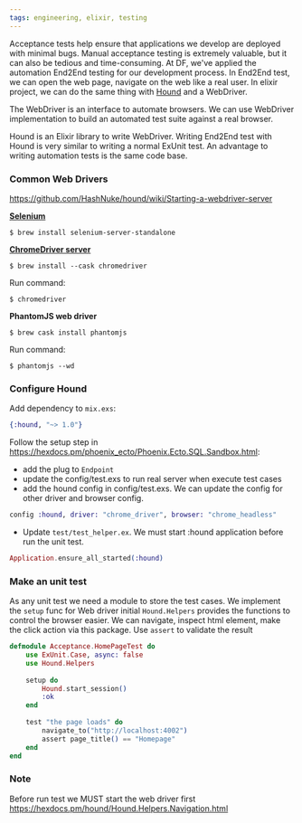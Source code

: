 ```yaml
---
tags: engineering, elixir, testing
---
```


Acceptance tests help ensure that applications we develop are deployed with minimal bugs. Manual acceptance testing is extremely valuable, but it can also be tedious and time-consuming. At DF, we've applied the automation End2End testing for our development process. In End2End test, we can open the web page, navigate on the web like a real user.
In elixir project, we can do the same thing with [Hound](https://github.com/HashNuke/hound) and a WebDriver.

The WebDriver is an interface to automate browsers. We can use WebDriver implementation to build an automated test suite against a real browser.

Hound is an Elixir library to write WebDriver. Writing End2End test with Hound is very similar to writing a normal ExUnit test. An advantage to writing automation tests is the same code base.

### Common Web Drivers
https://github.com/HashNuke/hound/wiki/Starting-a-webdriver-server

[**Selenium**](https://selenium-release.storage.googleapis.com/index.html)

``` shell
$ brew install selenium-server-standalone
```

[**ChromeDriver server**](https://chromedriver.chromium.org)

``` shell
$ brew install --cask chromedriver
```

Run command:

``` shell
$ chromedriver
```

**PhantomJS web driver**
``` shell
$ brew cask install phantomjs
```

Run command:

``` shell 
$ phantomjs --wd
```

### Configure Hound
Add dependency to `mix.exs`:
``` elixir
{:hound, "~> 1.0"}
```

Follow the setup step in https://hexdocs.pm/phoenix_ecto/Phoenix.Ecto.SQL.Sandbox.html:
- add the plug to `Endpoint`
- update the config/test.exs to run real server when execute test cases
- add the hound config in config/test.exs. We can update the config for other driver and browser config.
``` elixir
config :hound, driver: "chrome_driver", browser: "chrome_headless"
```
- Update `test/test_helper.ex`. We must start :hound application before run the unit test. 

``` elixir
Application.ensure_all_started(:hound)
```

### Make an unit test
As any unit test we need a module to store the test cases.
We implement the `setup` func for Web driver initial
`Hound.Helpers` provides the functions to control the browser easier. We can navigate, inspect html element, make the click action via this package.
Use `assert` to validate the result

``` elixir
defmodule Acceptance.HomePageTest do
    use ExUnit.Case, async: false
    use Hound.Helpers
    
    setup do
        Hound.start_session()
        :ok
    end
    
    test "the page loads" do
        navigate_to("http://localhost:4002")
        assert page_title() == "Homepage"
    end
end
```

### Note
Before run test we MUST start the web driver first
https://hexdocs.pm/hound/Hound.Helpers.Navigation.html
